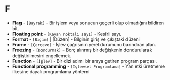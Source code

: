 # **F**

* **Flag** - `[Bayrak]` - Bir işlem veya sonucun geçerli olup olmadığını bildiren bit.
* **Floating point** - `[Kayan noktalı sayı]` - Kesirli sayı.
* **Format** - `[Biçim]` | [Düzen] - Bilginin giriş ve çıkıştaki düzeni
* **Frame** - `[Çerçeve]` - İşlev çağrısının yerel durumunu barındıran alan.
* **Freezing** - `[Dondurmak]` - Borç alınmış bir değişkenin dondurularak değiştirilmesini engellemek.
* **Function** - `[İşlev]` - Bir dizi adımı bir araya getiren program parçası.
* **Functional programming** - `[İşlevsel Programlama]` - Yan etki üretmeme ilkesine dayalı programlama yöntemi
